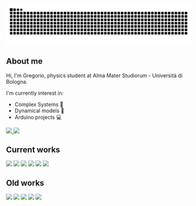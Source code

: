 <a href="https://www.youtube.com/watch?v=dQw4w9WgXcQ&ab_channel=RickAstley">![github contribution grid snake animation](https://raw.githubusercontent.com/grufoony/grufoony/output/github-contribution-grid-snake-dark.svg#gh-dark-mode-only)</a>

## About me
Hi, I'm Gregorio, physics student at Alma Mater Studiorum - Università di Bologna.

I'm currently interest in:
- Complex Systems 🐜
- Dynamical models 🚄
- Arduino projects 💻

<a href="https://github.com/anuraghazra/github-readme-stats">
  <img width=55.7% src="https://github-readme-stats.vercel.app/api?username=Grufoony&show_icons=true&theme=dark" />
<a href="https://github.com/anuraghazra/github-readme-stats">
  <img width=42.3% src="https://github-readme-stats.vercel.app/api/top-langs/?username=Grufoony&hide=CSS,jupyter%20notebook&theme=dark&layout=compact" /></a>

## Current works
<a href="https://github.com/Grufoony/TrafficFlowDynamicsModel">
  <img width=49% src="https://github-readme-stats.vercel.app/api/pin/?username=Grufoony&repo=TrafficFlowDynamicsModel&title_color=fff&icon_color=79ff97&text_color=9f9f9f&bg_color=151515" /></a>
<a href="https://github.com/sbaldu/WealthDistributionModel">
  <img width=49% src="https://github-readme-stats.vercel.app/api/pin/?username=sbaldu&repo=WealthDistributionModel&title_color=fff&icon_color=79ff97&text_color=9f9f9f&bg_color=151515" /></a>
<a href="https://github.com/Grufoony/Physics_Unibo">
  <img width=49% src="https://github-readme-stats.vercel.app/api/pin/?username=Grufoony&repo=Physics_Unibo&title_color=fff&icon_color=79ff97&text_color=9f9f9f&bg_color=151515" /></a>
<a href="https://github.com/Grufoony/Fisica_Unibo">
  <img width=49% src="https://github-readme-stats.vercel.app/api/pin/?username=Grufoony&repo=Fisica_Unibo&title_color=fff&icon_color=79ff97&text_color=9f9f9f&bg_color=151515" /></a>
<a href="https://github.com/Grufoony/GOandUISP">
  <img width=49% src="https://github-readme-stats.vercel.app/api/pin/?username=Grufoony&repo=GOandUISP&title_color=fff&icon_color=79ff97&text_color=9f9f9f&bg_color=151515" /></a>
<a href="https://github.com/RiccardoBarbieri/the_unibot">
  <img width=49% src="https://github-readme-stats.vercel.app/api/pin/?username=RiccardoBarbieri&repo=the_unibot&title_color=fff&icon_color=79ff97&text_color=9f9f9f&bg_color=151515" /></a>

## Old works
<a href="https://github.com/Grufoony/Aral_Sea_shrinking">
  <img width=49% src="https://github-readme-stats.vercel.app/api/pin/?username=Grufoony&repo=Aral_Sea_shrinking&title_color=fff&icon_color=79ff97&text_color=9f9f9f&bg_color=151515" /></a>
<a href="https://github.com/Grufoony/HP_model">
  <img width=49% src="https://github-readme-stats.vercel.app/api/pin/?username=Grufoony&repo=HP_model&title_color=fff&icon_color=79ff97&text_color=9f9f9f&bg_color=151515" /></a>
<a href="https://github.com/Grufoony/Progetto_Rimini">
  <img width=49%  src="https://github-readme-stats.vercel.app/api/pin/?username=Grufoony&repo=Progetto_Rimini&title_color=fff&icon_color=79ff97&text_color=9f9f9f&bg_color=151515" /></a>
<a href="https://github.com/Grufoony/Statistical_Data_Analysis">
  <img width=49%  src="https://github-readme-stats.vercel.app/api/pin/?username=Grufoony&repo=Statistical_Data_Analysis&title_color=fff&icon_color=79ff97&text_color=9f9f9f&bg_color=151515" /></a>
<a href="https://github.com/Grufoony/SIR_Project">
  <img width=49% src="https://github-readme-stats.vercel.app/api/pin/?username=Grufoony&repo=SIR_Project&title_color=fff&icon_color=79ff97&text_color=9f9f9f&bg_color=151515" /></a>
